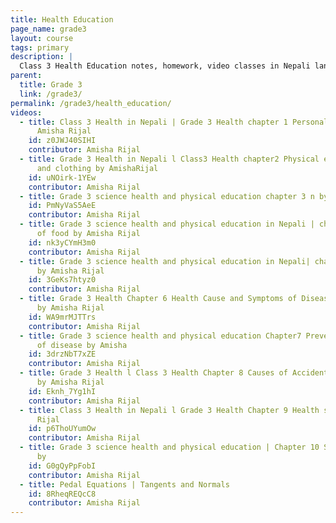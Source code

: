 ```yaml
---
title: Health Education
page_name: grade3
layout: course
tags: primary
description: |
  Class 3 Health Education notes, homework, video classes in Nepali language.
parent:
  title: Grade 3
  link: /grade3/
permalink: /grade3/health_education/
videos:
  - title: Class 3 Health in Nepali | Grade 3 Health chapter 1 Personal hygiene by  Contributor
      Amisha Rijal
    id: z0JWJ40SIHI
    contributor: Amisha Rijal
  - title: Grade 3 Health in Nepali l Class3 Health chapter2 Physical exercise rest
      and clothing by AmishaRijal
    id: uNOirk-1YEw
    contributor: Amisha Rijal
  - title: Grade 3 science health and physical education chapter 3 n by Amisha Rijal | Girls in Education Nepal
    id: PmNyVaS5AeE
    contributor: Amisha Rijal
  - title: Grade 3 science health and physical education in Nepali | chapter 4 Source
      of food by Amisha Rijal
    id: nk3yCYmH3m0
    contributor: Amisha Rijal
  - title: Grade 3 science health and physical education in Nepali| chapter 5 Safe food
      by Amisha Rijal
    id: 3GeKs7htyz0
    contributor: Amisha Rijal
  - title: Grade 3 Health Chapter 6 Health Cause and Symptoms of Diseases in Nepali
      by Amisha Rijal
    id: WA9mrMJTTrs
    contributor: Amisha Rijal
  - title: Grade 3 science health and physical education Chapter7 Prevention and treatment
      of disease by Amisha
    id: 3drzNbT7xZE
    contributor: Amisha Rijal
  - title: Grade 3 Health l Class 3 Health Chapter 8 Causes of Accident in Nepali Language
      by Amisha Rijal
    id: Eknh_7Yg1hI
    contributor: Amisha Rijal
  - title: Class 3 Health in Nepali l Grade 3 Health Chapter 9 Health services by Amisha
      Rijal
    id: p6ThoUYumOw
    contributor: Amisha Rijal
  - title: Grade 3 science health and physical education | Chapter 10 Smoking in Nepali
      by
    id: G0gQyPpFobI
    contributor: Amisha Rijal
  - title: Pedal Equations | Tangents and Normals
    id: 8RheqREQcC8
    contributor: Amisha Rijal
---
```


